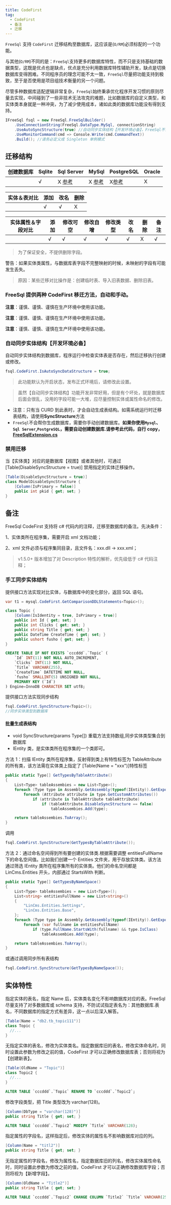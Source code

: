 ```yaml
---
title: CodeFirst
tag:
  - CodeFirst
  - 备注
  - 迁移
---
```


`FreeSql` 支持 `CodeFirst` 迁移结构至数据库，这应该是(`O/RM`)必须标配的一个功能。

与其他(`O/RM`)不同的是：`FreeSql`支持更多的数据库特性，而不只是支持基础的数据类型，这既是优点也是缺点，优点是充分利用数据库特性辅助开发，缺点是切换数据库变得困难。不同程序员的理念可能不太一致，`FreeSql`尽量把功能支持到极致，至于是否使用是项目组技术衡量的另一个问题。

尽管多种数据库适配逻辑非常复杂，`FreeSql`始终秉承优化程序开发习惯的原则尽量去实现，中间碰到了一些非技术无法攻克的难题，比如数据库的自定义类型，和实体类本身就是一种冲突，为了减少使用成本，诸如此类的数据库功能没有得到支持。

```csharp
IFreeSql fsql = new FreeSql.FreeSqlBuilder()
    .UseConnectionString(FreeSql.DataType.MySql, connectionString)
    .UseAutoSyncStructure(true) //自动同步实体结构【开发环境必备】，FreeSql不会扫描程序集，只有CRUD时才会生成表。
    .UseMonitorCommand(cmd => Console.Write(cmd.CommandText))
    .Build(); //请务必定义成 Singleton 单例模式
```

## 迁移结构

| 创建数据库 | Sqlite | Sql Server                                                                                                                         | MySql                                                                                                                              | PostgreSQL                                                                                                                        | Oracle |
| ---------- | ------ | ---------------------------------------------------------------------------------------------------------------------------------- | ---------------------------------------------------------------------------------------------------------------------------------- | --------------------------------------------------------------------------------------------------------------------------------- | ------ |
|            | √      | X [参考](https://github.com/luoyunchong/lin-cms-dotnetcore/blob/master/src/LinCms.Infrastructure/FreeSql/FreeSqlExtension.cs#L153) | X [参考](https://github.com/luoyunchong/lin-cms-dotnetcore/blob/master/src/LinCms.Infrastructure/FreeSql/FreeSqlExtension.cs#L129) | X[参考](https://github.com/luoyunchong/lin-cms-dotnetcore/blob/master/src/LinCms.Infrastructure/FreeSql/FreeSqlExtension.cs#L233) | X      |

| 实体＆表对比 | 添加 | 改名 | 删除 |
| ------------ | ---- | ---- | ---- |
|              | √    | √    | X    |

| 实体属性＆字段对比 | 添加 | 修改可空 | 修改自增 | 修改类型 | 改名 | 删除 | 备注 |
| ------------------ | ---- | -------- | -------- | -------- | ---- | ---- | ---- |
|                    | √    | √        | √        | √        | √    | X    | √    |

> 为了保证安全，不提供删除字段。

警告：如果实体类属性，与数据库表字段不完整映射的时候，未映射的字段有可能发生丢失。

> 原因：某些迁移对比操作是：创建临时表、导入旧表数据、删除旧表。

### FreeSql 提供两种 CodeFirst 移迁方法，自动和手动。

**注意**：谨慎、谨慎、谨慎在生产环境中使用该功能。

**注意**：谨慎、谨慎、谨慎在生产环境中使用该功能。

**注意**：谨慎、谨慎、谨慎在生产环境中使用该功能。

### 自动同步实体结构【开发环境必备】

自动同步实体结构到数据库，程序运行中检查实体表是否存在，然后迁移执行创建或修改。

```csharp
fsql.CodeFirst.IsAutoSyncDataStructure = true;
```

> 此功能默认为开启状态，发布正式环境后，请修改此设置。

> 虽然【自动同步实体结构】功能开发非常好用，但是有个坏处，就是数据库后面会很乱，没用的字段可能一大堆，应尽量控制实体或属性命名的修改。

- 注意：只有当 CURD 到此表时，才会自动生成表结构。如需系统运行时迁移表结构，请使用**SyncStructure**方法
- `FreeSql`不会帮你生成数据库，需要你手动创建数据库。**如果你使用`Mysql`、`Sql Server`,`PostgreSQL`，需要自动创建数据库.请参考此代码，自行 copy，[FreeSqlExtension.cs](https://github.com/luoyunchong/lin-cms-dotnetcore/blob/master/src/LinCms.Infrastructure/FreeSql/FreeSqlExtension.cs)**

### 禁用迁移

当【实体类】对应的是数据库【视图】或者其他时，可通过 [Table(DisableSyncStructure = true)] 禁用指定的实体迁移操作。

```csharp
[Table(DisableSyncStructure = true)]
class ModelDisableSyncStructure {
    [Column(IsPrimary = false)]
    public int pkid { get; set; }
}
```

## 备注

FreeSql CodeFirst 支持将 c# 代码内的注释，迁移至数据库的备注。先决条件：

1、实体类所在程序集，需要开启 xml 文档功能；

2、xml 文件必须与程序集同目录，且文件名：xxx.dll -> xxx.xml；

> v1.5.0+ 版本增加了对 Description 特性的解析，优先级低于 c# 代码注释；

### 手工同步实体结构

提供接口方法实现对比实体，与数据库中的变化部分，返回 SQL 语句。

```csharp
var t1 = mysql.CodeFirst.GetComparisonDDLStatements<Topic>();

class Topic {
    [Column(IsIdentity = true, IsPrimary = true)]
    public int Id { get; set; }
    public int Clicks { get; set; }
    public string Title { get; set; }
    public DateTime CreateTime { get; set; }
    public ushort fusho { get; set; }
}
```

```sql
CREATE TABLE IF NOT EXISTS `cccddd`.`Topic` (
    `Id` INT(11) NOT NULL AUTO_INCREMENT,
    `Clicks` INT(11) NOT NULL,
    `Title` VARCHAR(255),
    `CreateTime` DATETIME NOT NULL,
    `fusho` SMALLINT(5) UNSIGNED NOT NULL,
    PRIMARY KEY (`Id`)
) Engine=InnoDB CHARACTER SET utf8;
```

提供接口方法实现同步结构

```csharp
fsql.CodeFirst.SyncStructure<Topic>();
//同步实体类型到数据库
```

#### 批量生成表结构

- void SyncStructure(params Type[]) 重载方法支持数组,同步实体类型集合到数据库
- IEntity 类，是实体类所在程序集的一个类即可。

方法 1：扫描 IEntity 类所在程序集，反射得到类上有特性标签为 TableAttribute 的所有类，该方法需在实体类上指定了 [Table(Name = "xxx")]特性标签

```csharp
public static Type[] GetTypesByTableAttribute()
{
    List<Type> tableAssembies = new List<Type>();
    foreach (Type type in Assembly.GetAssembly(typeof(IEntity)).GetExportedTypes())
        foreach (Attribute attribute in type.GetCustomAttributes())
            if (attribute is TableAttribute tableAttribute)
                if (tableAttribute.DisableSyncStructure == false)
                    tableAssembies.Add(type);

    return tableAssembies.ToArray();
}
```

调用

```csharp
fsql.CodeFirst.SyncStructure(GetTypesByTableAttribute());
```

方法 2：通过命名空间得到所有要创建的实体类.根据需要调整 entitiesFullName 下的命名空间值。比如我们创建一个 Entities 文件夹，用于存放实体类。该方法通过筛选 IEntity 类所在程序集所有的实体类。他们的命名空间都是 LinCms.Entities 开头，内部通过 StartsWith 判断。

```csharp
public static Type[] GetTypesByNameSpace()
{
    List<Type> tableAssembies = new List<Type>();
    List<string> entitiesFullName = new List<string>()
    {
        "LinCms.Entities.Settings",
        "LinCms.Entities.Base",
    };
    foreach (Type type in Assembly.GetAssembly(typeof(IEntity)).GetExportedTypes())
        foreach (var fullname in entitiesFullName)
            if (type.FullName.StartsWith(fullname) && type.IsClass)
                tableAssembies.Add(type);

    return tableAssembies.ToArray();
}
```

或通过调用同步所有表结构

```csharp
fsql.CodeFirst.SyncStructure(GetTypesByNameSpace());
```

## 实体特性

指定实体的表名，指定 Name 后，实体类名变化不影响数据库对应的表。FreeSql 尽量支持了对多数据库或 schema 支持，不防试试指定表名为：其他数据库.表名，不同数据库的指定方式有差异，这一点以后深入解答。

```csharp
[Table(Name = "db2.tb_topic111")]
class Topic {
  //...
}
```

无指定实体的表名，修改为实体类名。指定数据库旧的表名，修改实体命名时，同时设置此参数为修改之前的值，CodeFirst 才可以正确修改数据库表；否则将视为【创建新表】。

```csharp
[Table(OldName = "Topic")]
class Topic2 {
  //...
}
```

```sql
ALTER TABLE `cccddd`.`Topic` RENAME TO `cccddd`.`Topic2`;
```

修改字段类型，把 Title 类型改为 varchar(128)。

```csharp
[Column(DbType = "varchar(128)")]
public string Title { get; set; }
```

```sql
ALTER TABLE `cccddd`.`Topic2` MODIFY `Title` VARCHAR(128);
```

指定属性的字段名，这样指定后，修改实体的属性名不影响数据库对应的列。

```csharp
[Column(Name = "titl2")]
public string Title { get; set; }
```

无指定属性的字段名，修改为属性名，指定数据库旧的列名，修改实体属性命名时，同时设置此参数为修改之前的值，CodeFirst 才可以正确修改数据库字段；否则将视为【新增字段】。

```csharp
[Column(OldName = "Title2")]
public string Title { get; set; }
```

```sql
ALTER TABLE `cccddd`.`Topic2` CHANGE COLUMN `Title2` `Title` VARCHAR(255);
```
